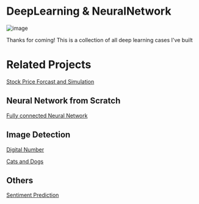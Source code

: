 # DeepLearning & NeuralNetwork

![image](https://i.pinimg.com/originals/f0/db/f5/f0dbf54f437965521e9aa5d6da2cf6c6.png)

Thanks for coming! 
This is a collection of all deep learning cases I've built

# Related Projects
[Stock Price Forcast and Simulation](https://github.com/xiaolancara/DeepLearning_NeuralNetwork/blob/main/Stock%20Price%20Forcast%20and%20Simulation.ipynb)

## Neural Network from Scratch
[Fully connected Neural Network](https://github.com/xiaolancara/DeepLearning_NeuralNetwork/blob/main/neural%20network%20from%20scratch.ipynb)

## Image Detection
[Digital Number](https://github.com/xiaolancara/DeepLearning_NeuralNetwork/blob/main/1st%20mniist%20image/4th_mnist.ipynb)

[Cats and Dogs](https://github.com/xiaolancara/DeepLearning_NeuralNetwork/blob/main/4th%20week_cats_dogs/Cat_Dog_recog.ipynb)

## Others
[Sentiment Prediction](https://github.com/xiaolancara/DeepLearning_NeuralNetwork/blob/main/2nd%20create%20sentiment%20features/sentiment_neural_network.py)
